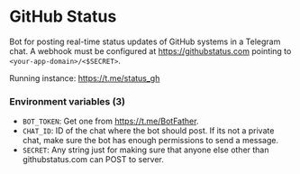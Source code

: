 # GitHub Status

Bot for posting real-time status updates of GitHub systems in a Telegram chat. A
webhook must be configured at <https://githubstatus.com> pointing to
`<your-app-domain>/<$SECRET>`.

Running instance: <https://t.me/status_gh>

### Environment variables (3)

- `BOT_TOKEN`: Get one from <https://t.me/BotFather>.
- `CHAT_ID`: ID of the chat where the bot should post. If its not a private
  chat, make sure the bot has enough permissions to send a message.
- `SECRET`: Any string just for making sure that anyone else other than
  githubstatus.com can POST to server.
